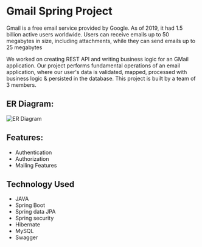# Gmail Spring Project
Gmail is a free email service provided by Google. As of 2019, it had 1.5 billion active users worldwide.
Users can receive emails up to 50 megabytes in size, including attachments, while they can send emails up to 25 megabytes

We worked on creating REST API and writing business logic for an GMail application. Our project performs fundamental operations of an email application, where our user's data is validated, mapped, processed with business logic & persisted in the database.
This project is built by a team of 3 members.

## ER Diagram:

![ER Diagram](https://github.com/Arora-Shivam/Spring-Gmail-Project/blob/master/src/main/resources/static/ER-Diagram.png)

## Features:
- Authentication
- Authorization
- Mailing Features 

## Technology Used

- JAVA
- Spring Boot
- Spring data JPA
- Spring security
- Hibernate
- MySQL
- Swagger
